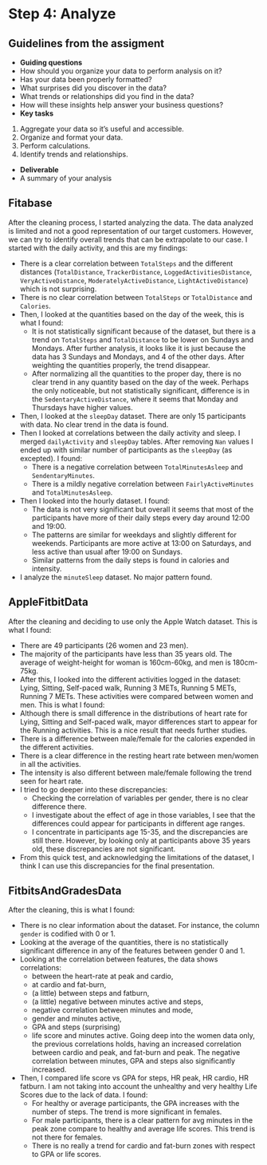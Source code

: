 # Step 4: Analyze

## Guidelines from the assigment

 * __Guiding questions__
  * How should you organize your data to perform analysis on it?
  * Has your data been properly formatted?
  * What surprises did you discover in the data?
  * What trends or relationships did you find in the data?
  * How will these insights help answer your business questions?
 * __Key tasks__
  1. Aggregate your data so it’s useful and accessible.
  2. Organize and format your data.
  3. Perform calculations.
  4. Identify trends and relationships.
 * __Deliverable__
  * A summary of your analysis


## Fitabase

After the cleaning process, I started analyzing the data. The data analyzed is limited and not a good representation of our target customers. However, we can try to identify overall trends that can be extrapolate to our case.
I started with the daily activity, and this are my findings:
  * There is a clear correlation between `TotalSteps` and the different distances (`TotalDistance`, `TrackerDistance`, `LoggedActivitiesDistance`, `VeryActiveDistance`, `ModeratelyActiveDistance`, `LightActiveDistance`) which is not surprising.
  * There is no clear correlation between `TotalSteps` or `TotalDistance` and `Calories`.
  * Then, I looked at the quantities based on the day of the week, this is what I found:
    * It is not statistically significant because of the dataset, but there is a trend on `TotalSteps` and `TotalDistance` to be lower on Sundays and Mondays. After further analysis, it looks like it is just because the data has 3 Sundays and Mondays, and 4 of the other days. After weighting the quantities properly, the trend disappear.
    * After normalizing all the quantities to the proper day, there is no clear trend in any quantity based on the day of the week. Perhaps the only noticeable, but not statistically significant, difference is in the `SedentaryActiveDistance`, where it seems that Monday and Thursdays have higher values.
  * Then, I looked at the `sleepDay` dataset. There are only 15 participants with data. No clear trend in the data is found.
  * Then I looked at correlations between the daily activity and sleep. I merged `dailyActivity` and `sleepDay` tables. After removing `Nan` values I ended up with similar number of participants as the `sleepDay` (as excepted). I found:
    * There is a negative correlation between `TotalMinutesAsleep` and `SendentaryMinutes`.
    * There is a mildly negative correlation between `FairlyActiveMinutes` and `TotalMinutesAsleep`.
  * Then I looked into the hourly dataset. I found:
    * The data is not very significant but overall it seems that most of the participants have more of their daily steps every day around 12:00 and 19:00.
    * The patterns are similar for weekdays and slightly different for weekends. Participants are more active at 13:00 on Saturdays, and less active than usual after 19:00 on Sundays.
    * Similar patterns from the daily steps is found in calories and intensity.
  * I analyze the `minuteSleep` dataset. No major pattern found.


## AppleFitbitData

After the cleaning and deciding to use only the Apple Watch dataset. This is what I found:
 * There are 49 participants (26 women and 23 men).
 * The majority of the participants have less than 35 years old. The average of weight-height for woman is 160cm-60kg, and men is 180cm-75kg.
 * After this, I looked into the different activities logged in the dataset: Lying, Sitting, Self-paced walk, Running 3 METs, Running 5 METs, Running 7 METs. These activities were compared between women and men. This is what I found:
  * Although there is small difference in the distributions of heart rate for Lying, Sitting and Self-paced walk, mayor differences start to appear for the Running activities. This is a nice result that needs further studies.
  * There is a difference between male/female for the calories expended in the different activities.
  * There is a clear difference in the resting heart rate between men/women in all the activities.
  * The intensity is also different between male/female following the trend seen for heart rate.
  * I tried to go deeper into these discrepancies:
    * Checking the correlation of variables per gender, there is no clear difference there.
    * I investigate about the effect of age in those variables, I see that the differences could appear for participants in different age ranges.
    * I concentrate in participants age 15-35, and the discrepancies are still there. However, by looking only at participants above 35 years old, these discrepancies are not significant.
  * From this quick test, and acknowledging the limitations of the dataset, I think I can use this discrepancies for the final presentation.


## FitbitsAndGradesData

After the cleaning, this is what I found:
 * There is no clear information about the dataset. For instance, the column `gender` is codified with 0 or 1.
 * Looking at the average of the quantities, there is no statistically significant difference in any of the features between gender 0 and 1.
 * Looking at the correlation between features, the data shows correlations:
    * between the heart-rate at peak and cardio,
    * at cardio and fat-burn,
    * (a little) between steps and fatburn,
    * (a little) negative between minutes active and steps,
    * negative correlation between minutes and mode,
    * gender and minutes active,
    * GPA and steps (surprising)
    * life score and minutes active.
  Going deep into the women data only, the previous correlations holds, having an increased correlation between cardio and peak, and fat-burn and peak. The negative correlation between minutes, GPA and steps also significantly increased.
  * Then, I compared life score vs GPA for steps, HR peak, HR cardio, HR fatburn. I am not taking into account the unhealthy and very healthy Life Scores due to the lack of data. I found:
    * For healthy or average participants, the GPA increases with the number of steps. The trend is more significant in females.
    * For male participants, there is a clear pattern for avg minutes in the peak zone compare to healthy and average life scores. This trend is not there for females.
    * There is no really a trend for cardio and fat-burn zones with respect to GPA or life scores.
